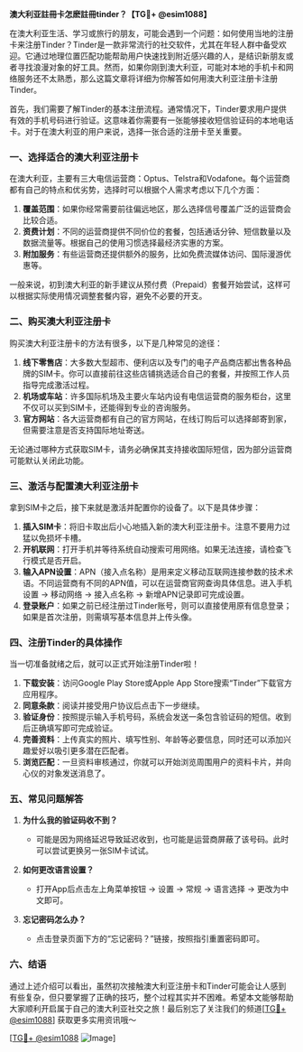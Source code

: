 **澳大利亚註冊卡怎麽註冊tinder？【TG💪+ @esim1088】**

在澳大利亚生活、学习或旅行的朋友，可能会遇到一个问题：如何使用当地的注册卡来注册Tinder？Tinder是一款非常流行的社交软件，尤其在年轻人群中备受欢迎。它通过地理位置匹配功能帮助用户快速找到附近感兴趣的人，是结识新朋友或者寻找浪漫对象的好工具。然而，如果你刚到澳大利亚，可能对本地的手机卡和网络服务还不太熟悉，那么这篇文章将详细为你解答如何用澳大利亚注册卡注册Tinder。

首先，我们需要了解Tinder的基本注册流程。通常情况下，Tinder要求用户提供有效的手机号码进行验证。这意味着你需要有一张能够接收短信验证码的本地电话卡。对于在澳大利亚的用户来说，选择一张合适的注册卡至关重要。

### 一、选择适合的澳大利亚注册卡

在澳大利亚，主要有三大电信运营商：Optus、Telstra和Vodafone。每个运营商都有自己的特点和优劣势，选择时可以根据个人需求考虑以下几个方面：

1. **覆盖范围**：如果你经常需要前往偏远地区，那么选择信号覆盖广泛的运营商会比较合适。
2. **资费计划**：不同的运营商提供不同价位的套餐，包括通话分钟、短信数量以及数据流量等。根据自己的使用习惯选择最经济实惠的方案。
3. **附加服务**：有些运营商还提供额外的服务，比如免费流媒体访问、国际漫游优惠等。

一般来说，初到澳大利亚的新手建议从预付费（Prepaid）套餐开始尝试，这样可以根据实际使用情况调整套餐内容，避免不必要的开支。

### 二、购买澳大利亚注册卡

购买澳大利亚注册卡的方法有很多，以下是几种常见的途径：

1. **线下零售店**：大多数大型超市、便利店以及专门的电子产品商店都出售各种品牌的SIM卡。你可以直接前往这些店铺挑选适合自己的套餐，并按照工作人员指导完成激活过程。
2. **机场或车站**：许多国际机场及主要火车站内设有电信运营商的服务柜台，这里不仅可以买到SIM卡，还能得到专业的咨询服务。
3. **官方网站**：各大运营商都有自己的官方网站，在线订购后可以选择邮寄到家，但需要注意是否支持国际地址寄送。

无论通过哪种方式获取SIM卡，请务必确保其支持接收国际短信，因为部分运营商可能默认关闭此功能。

### 三、激活与配置澳大利亚注册卡

拿到SIM卡之后，接下来就是激活并配置你的设备了。以下是具体步骤：

1. **插入SIM卡**：将旧卡取出后小心地插入新的澳大利亚注册卡。注意不要用力过猛以免损坏卡槽。
2. **开机联网**：打开手机并等待系统自动搜索可用网络。如果无法连接，请检查飞行模式是否开启。
3. **输入APN设置**：APN（接入点名称）是用来定义移动互联网连接参数的技术术语。不同运营商有不同的APN值，可以在运营商官网查询具体信息。进入手机设置 -> 移动网络 -> 接入点名称 -> 新增APN记录即可完成设置。
4. **登录账户**：如果之前已经注册过Tinder账号，则可以直接使用原有信息登录；如果是首次注册，则需填写基本信息并上传头像。

### 四、注册Tinder的具体操作

当一切准备就绪之后，就可以正式开始注册Tinder啦！

1. **下载安装**：访问Google Play Store或Apple App Store搜索“Tinder”下载官方应用程序。
2. **同意条款**：阅读并接受用户协议后点击下一步继续。
3. **验证身份**：按照提示输入手机号码，系统会发送一条包含验证码的短信。收到后正确填写即可完成验证。
4. **完善资料**：上传真实的照片、填写性别、年龄等必要信息，同时还可以添加兴趣爱好以吸引更多潜在匹配者。
5. **浏览匹配**：一旦资料审核通过，你就可以开始浏览周围用户的资料卡片，并向心仪的对象发送消息了。

### 五、常见问题解答

1. **为什么我的验证码收不到？**
   - 可能是因为网络延迟导致延迟收到，也可能是运营商屏蔽了该号码。此时可以尝试更换另一张SIM卡试试。
   
2. **如何更改语言设置？**
   - 打开App后点击左上角菜单按钮 -> 设置 -> 常规 -> 语言选择 -> 更改为中文即可。

3. **忘记密码怎么办？**
   - 点击登录页面下方的“忘记密码？”链接，按照指引重置密码即可。

### 六、结语

通过上述介绍可以看出，虽然初次接触澳大利亚注册卡和Tinder可能会让人感到有些复杂，但只要掌握了正确的技巧，整个过程其实并不困难。希望本文能够帮助大家顺利开启属于自己的澳大利亚社交之旅！最后别忘了关注我们的频道[[TG💪+ @esim1088](https://t.me/s/esim1088)] 获取更多实用资讯哦～

[[TG💪+ @esim1088](https://t.me/s/esim1088) ![Image](https://i.postimg.cc/4NQfJmqS/Snipaste-2025-05-13-00-14-12.png)]